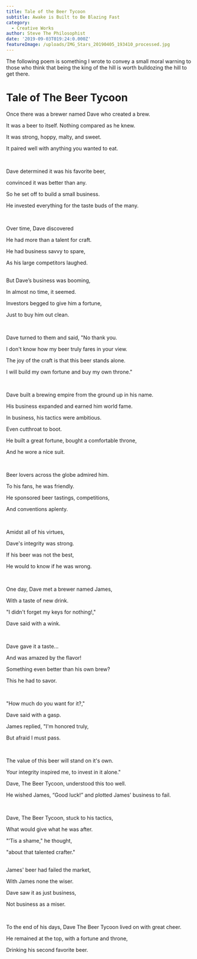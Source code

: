 ```yaml
---
title: Tale of the Beer Tycoon
subtitle: Awake is Built to Be Blazing Fast
category:
  - Creative Works
author: Steve The Philosophist
date: '2019-09-03T019:24:0.000Z'
featureImage: /uploads/IMG_Stars_20190405_193410_processed.jpg
---
```

The following poem is something I wrote to convey a small moral warning to those who think that being the king of the hill is worth bulldozing the hill to get there.

# Tale of The Beer Tycoon

Once there was a brewer named Dave who created a brew.

It was a beer to itself. Nothing compared as he knew.

It was strong, hoppy, malty, and sweet.

It paired well with anything you wanted to eat.

<br>

Dave determined it was his favorite beer, 

convinced it was better than any.

So he set off to build a small business. 

He invested everything for the taste buds of the many.

<br>

Over time, Dave discovered 

He had more than a talent for craft.

He had business savvy to spare,

 As his large competitors laughed.\
<br>

But Dave’s business was booming,

In almost no time, it seemed.

Investors begged to give him a fortune, 

Just to buy him out clean.

<br>

Dave turned to them and said, "No thank you.

I don't know how my beer truly fares in your view.

The joy of the craft is that this beer stands alone.

I will build my own fortune and buy my own throne."

<br>

Dave built a brewing empire from the ground up in his name.

His business expanded and earned him world fame.

In business, his tactics were ambitious. 

Even cutthroat to boot.

He built a great fortune, bought a comfortable throne, 

And he wore a nice suit.

<br>

Beer lovers across the globe admired him. 

To his fans, he was friendly.

He sponsored beer tastings, competitions,

And conventions aplenty.

<br>

Amidst all of his virtues, 

Dave's integrity was strong.

If his beer was not the best, 

He would to know if he was wrong.

<br>

One day, Dave met a brewer named James, 

With a taste of new drink.

"I didn't forget my keys for nothing!," 

Dave said with a wink.

<br>

Dave gave it a taste... 

And was amazed by the flavor!

Something even better than his own brew? 

This he had to savor.

<br>

"How much do you want for it?," 

Dave said with a gasp.

James replied, "I'm honored truly, 

But afraid I must pass.

<br>

The value of this beer will stand on it's own.

Your integrity inspired me, to invest in it alone."

Dave, The Beer Tycoon, understood this too well.

He wished James, “Good luck!” and plotted James' business to fail.

<br>

Dave, The Beer Tycoon, stuck to his tactics,

What would give what he was after.

"’Tis a shame," he thought, 

"about that talented crafter."\
<br>

James' beer had failed the market, 

With James none the wiser.

Dave saw it as just business, 

Not business as a miser.

<br>

To the end of his days, Dave The Beer Tycoon lived on with great cheer.

He remained at the top, with a fortune and throne, 

Drinking his second favorite beer.
